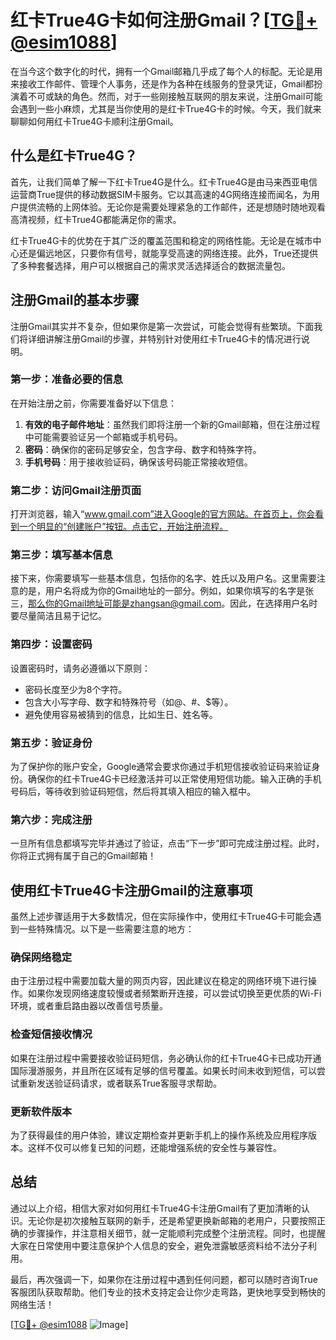 # 红卡True4G卡如何注册Gmail？[[TG💪+ @esim1088](https://t.me/s/esim1088)]

在当今这个数字化的时代，拥有一个Gmail邮箱几乎成了每个人的标配。无论是用来接收工作邮件、管理个人事务，还是作为各种在线服务的登录凭证，Gmail都扮演着不可或缺的角色。然而，对于一些刚接触互联网的朋友来说，注册Gmail可能会遇到一些小麻烦，尤其是当你使用的是红卡True4G卡的时候。今天，我们就来聊聊如何用红卡True4G卡顺利注册Gmail。

## 什么是红卡True4G？

首先，让我们简单了解一下红卡True4G是什么。红卡True4G是由马来西亚电信运营商True提供的移动数据SIM卡服务。它以其高速的4G网络连接而闻名，为用户提供流畅的上网体验。无论你是需要处理紧急的工作邮件，还是想随时随地观看高清视频，红卡True4G都能满足你的需求。

红卡True4G卡的优势在于其广泛的覆盖范围和稳定的网络性能。无论是在城市中心还是偏远地区，只要你有信号，就能享受高速的网络连接。此外，True还提供了多种套餐选择，用户可以根据自己的需求灵活选择适合的数据流量包。

## 注册Gmail的基本步骤

注册Gmail其实并不复杂，但如果你是第一次尝试，可能会觉得有些繁琐。下面我们将详细讲解注册Gmail的步骤，并特别针对使用红卡True4G卡的情况进行说明。

### 第一步：准备必要的信息

在开始注册之前，你需要准备好以下信息：

1. **有效的电子邮件地址**：虽然我们即将注册一个新的Gmail邮箱，但在注册过程中可能需要验证另一个邮箱或手机号码。
2. **密码**：确保你的密码足够安全，包含字母、数字和特殊字符。
3. **手机号码**：用于接收验证码，确保该号码能正常接收短信。

### 第二步：访问Gmail注册页面

打开浏览器，输入“www.gmail.com”进入Google的官方网站。在首页上，你会看到一个明显的“创建账户”按钮。点击它，开始注册流程。

### 第三步：填写基本信息

接下来，你需要填写一些基本信息，包括你的名字、姓氏以及用户名。这里需要注意的是，用户名将成为你的Gmail地址的一部分。例如，如果你填写的名字是张三，那么你的Gmail地址可能是zhangsan@gmail.com。因此，在选择用户名时要尽量简洁且易于记忆。

### 第四步：设置密码

设置密码时，请务必遵循以下原则：

- 密码长度至少为8个字符。
- 包含大小写字母、数字和特殊符号（如@、#、$等）。
- 避免使用容易被猜到的信息，比如生日、姓名等。

### 第五步：验证身份

为了保护你的账户安全，Google通常会要求你通过手机短信接收验证码来验证身份。确保你的红卡True4G卡已经激活并可以正常使用短信功能。输入正确的手机号码后，等待收到验证码短信，然后将其填入相应的输入框中。

### 第六步：完成注册

一旦所有信息都填写完毕并通过了验证，点击“下一步”即可完成注册过程。此时，你将正式拥有属于自己的Gmail邮箱！

## 使用红卡True4G卡注册Gmail的注意事项

虽然上述步骤适用于大多数情况，但在实际操作中，使用红卡True4G卡可能会遇到一些特殊情况。以下是一些需要注意的地方：

### 确保网络稳定

由于注册过程中需要加载大量的网页内容，因此建议在稳定的网络环境下进行操作。如果你发现网络速度较慢或者频繁断开连接，可以尝试切换至更优质的Wi-Fi环境，或者重启路由器以改善信号质量。

### 检查短信接收情况

如果在注册过程中需要接收验证码短信，务必确认你的红卡True4G卡已成功开通国际漫游服务，并且所在区域有足够的信号覆盖。如果长时间未收到短信，可以尝试重新发送验证码请求，或者联系True客服寻求帮助。

### 更新软件版本

为了获得最佳的用户体验，建议定期检查并更新手机上的操作系统及应用程序版本。这样不仅可以修复已知的问题，还能增强系统的安全性与兼容性。

## 总结

通过以上介绍，相信大家对如何用红卡True4G卡注册Gmail有了更加清晰的认识。无论你是初次接触互联网的新手，还是希望更换新邮箱的老用户，只要按照正确的步骤操作，并注意相关细节，就一定能顺利完成整个注册流程。同时，也提醒大家在日常使用中要注意保护个人信息的安全，避免泄露敏感资料给不法分子利用。

最后，再次强调一下，如果你在注册过程中遇到任何问题，都可以随时咨询True客服团队获取帮助。他们专业的技术支持定会让你少走弯路，更快地享受到畅快的网络生活！

[[TG💪+ @esim1088](https://t.me/s/esim1088) ![Image](https://i.postimg.cc/4NQfJmqS/Snipaste-2025-05-13-00-14-12.png)]